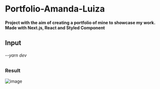 # Portfolio-Amanda-Luiza
#### Project with the aim of creating a portfolio of mine to showcase my work. Made with Next.js, React and Styled Component

## Input
###### --yarn dev

### Result
![image](https://github.com/AmandaDev25/Portfolio-Amanda-Luiza/assets/138495890/d2880bdf-ae4f-41f1-af53-2c627f44feed)

